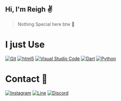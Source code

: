 ## Hi, I'm Reigh ✌️
> Nothing Special here btw 🤫

# I just Use
[<img alt="Git" src="https://img.shields.io/badge/-Git-f05033?style=flat-square&logo=git&logoColor=white" />](https://git-scm.com) [<img alt="html5" src="https://img.shields.io/badge/-HTML5-E34F26?style=flat-square&logo=html5&logoColor=white" />](https://developer.mozilla.org/en-US/docs/Web/Guide/HTML/HTML5) [<img alt="Visual Studio Code" src="https://img.shields.io/badge/-Visual Studio Code-007ACC?style=flat-square&logo=visual-studio-code&logoColor=white" />](https://code.visualstudio.com/) [<img alt="Dart" src="https://img.shields.io/badge/-Dart-17212f?style=flat-square&logo=dart&logoColor=white" />](https://dart.dev) [<img alt="Python" src="https://img.shields.io/badge/-python-blue?style=flat-square&logo=python&logoColor=white" />](https://www.python.org)

# Contact 📩
[<img alt="Instagram" src="https://img.shields.io/badge/-instagram-ff69b4?style=for-the-badge&logo=instagram&logoColor=white" />](https://instagram.com/muh.khadaffy) [<img alt="Line" src="https://img.shields.io/badge/-line-green?style=for-the-badge&logo=line&logoColor=white"/>](https://line.me/ti/p/~yapuy) [<img alt="Discord" src="https://img.shields.io/badge/-Discord-738ADB?style=for-the-badge&logo=discord&logoColor=white" />](http://discordapp.com/users/415466692064313344)
